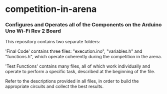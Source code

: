 # competition-in-arena
### Configures and Operates all of the Components on the Arduino Uno Wi-Fi Rev 2 Board

This repository contains two separate folders:

'Final Code' contains three files: "execution.ino", "variables.h" and "functions.h", which operate coherently during the competition in the arena.

'Test Functions' contains many files, all of which work individually and operate to perform a specific task, described at the beginning of the file.

Refer to the descriptions provided in all files, in order to build the appropriate circuits and collect the best results.
